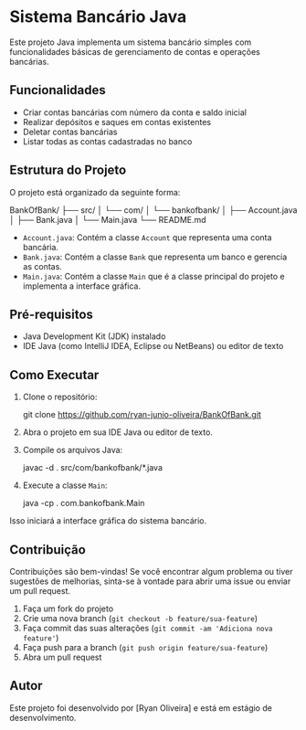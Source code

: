 # Sistema Bancário Java

Este projeto Java implementa um sistema bancário simples com funcionalidades básicas de gerenciamento de contas e operações bancárias.

## Funcionalidades

- Criar contas bancárias com número da conta e saldo inicial
- Realizar depósitos e saques em contas existentes
- Deletar contas bancárias
- Listar todas as contas cadastradas no banco

## Estrutura do Projeto

O projeto está organizado da seguinte forma:

BankOfBank/
├── src/
│   └── com/
│       └── bankofbank/
│           ├── Account.java
│           ├── Bank.java
│           └── Main.java
└── README.md

- `Account.java`: Contém a classe `Account` que representa uma conta bancária.
- `Bank.java`: Contém a classe `Bank` que representa um banco e gerencia as contas.
- `Main.java`: Contém a classe `Main` que é a classe principal do projeto e implementa a interface gráfica.

## Pré-requisitos

- Java Development Kit (JDK) instalado
- IDE Java (como IntelliJ IDEA, Eclipse ou NetBeans) ou editor de texto

## Como Executar

1. Clone o repositório:

   git clone https://github.com/ryan-junio-oliveira/BankOfBank.git

2. Abra o projeto em sua IDE Java ou editor de texto.

4. Compile os arquivos Java:

   javac -d . src/com/bankofbank/*.java

4. Execute a classe `Main`:

   java -cp . com.bankofbank.Main

Isso iniciará a interface gráfica do sistema bancário.

## Contribuição

Contribuições são bem-vindas! Se você encontrar algum problema ou tiver sugestões de melhorias, sinta-se à vontade para abrir uma issue ou enviar um pull request.

1. Faça um fork do projeto
2. Crie uma nova branch (`git checkout -b feature/sua-feature`)
3. Faça commit das suas alterações (`git commit -am 'Adiciona nova feature'`)
4. Faça push para a branch (`git push origin feature/sua-feature`)
5. Abra um pull request

## Autor

Este projeto foi desenvolvido por [Ryan Oliveira] e está em estágio de desenvolvimento.
